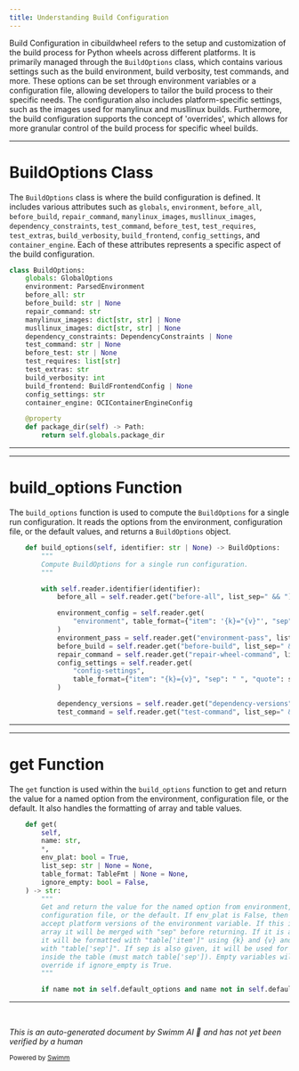 ```yaml
---
title: Understanding Build Configuration
---
```

Build Configuration in cibuildwheel refers to the setup and customization of the build process for Python wheels across different platforms. It is primarily managed through the `BuildOptions` class, which contains various settings such as the build environment, build verbosity, test commands, and more. These options can be set through environment variables or a configuration file, allowing developers to tailor the build process to their specific needs. The configuration also includes platform-specific settings, such as the images used for manylinux and musllinux builds. Furthermore, the build configuration supports the concept of 'overrides', which allows for more granular control of the build process for specific wheel builds.

<SwmSnippet path="/cibuildwheel/options.py" line="82">

---

# BuildOptions Class

The `BuildOptions` class is where the build configuration is defined. It includes various attributes such as `globals`, `environment`, `before_all`, `before_build`, `repair_command`, `manylinux_images`, `musllinux_images`, `dependency_constraints`, `test_command`, `before_test`, `test_requires`, `test_extras`, `build_verbosity`, `build_frontend`, `config_settings`, and `container_engine`. Each of these attributes represents a specific aspect of the build configuration.

```python
class BuildOptions:
    globals: GlobalOptions
    environment: ParsedEnvironment
    before_all: str
    before_build: str | None
    repair_command: str
    manylinux_images: dict[str, str] | None
    musllinux_images: dict[str, str] | None
    dependency_constraints: DependencyConstraints | None
    test_command: str | None
    before_test: str | None
    test_requires: list[str]
    test_extras: str
    build_verbosity: int
    build_frontend: BuildFrontendConfig | None
    config_settings: str
    container_engine: OCIContainerEngineConfig

    @property
    def package_dir(self) -> Path:
        return self.globals.package_dir
```

---

</SwmSnippet>

<SwmSnippet path="/cibuildwheel/options.py" line="563">

---

# build_options Function

The `build_options` function is used to compute the `BuildOptions` for a single run configuration. It reads the options from the environment, configuration file, or the default values, and returns a `BuildOptions` object.

```python
    def build_options(self, identifier: str | None) -> BuildOptions:
        """
        Compute BuildOptions for a single run configuration.
        """

        with self.reader.identifier(identifier):
            before_all = self.reader.get("before-all", list_sep=" && ")

            environment_config = self.reader.get(
                "environment", table_format={"item": '{k}="{v}"', "sep": " "}
            )
            environment_pass = self.reader.get("environment-pass", list_sep=" ").split()
            before_build = self.reader.get("before-build", list_sep=" && ")
            repair_command = self.reader.get("repair-wheel-command", list_sep=" && ")
            config_settings = self.reader.get(
                "config-settings",
                table_format={"item": "{k}={v}", "sep": " ", "quote": shlex.quote},
            )

            dependency_versions = self.reader.get("dependency-versions")
            test_command = self.reader.get("test-command", list_sep=" && ")
```

---

</SwmSnippet>

<SwmSnippet path="/cibuildwheel/options.py" line="410">

---

# get Function

The `get` function is used within the `build_options` function to get and return the value for a named option from the environment, configuration file, or the default. It also handles the formatting of array and table values.

```python
    def get(
        self,
        name: str,
        *,
        env_plat: bool = True,
        list_sep: str | None = None,
        table_format: TableFmt | None = None,
        ignore_empty: bool = False,
    ) -> str:
        """
        Get and return the value for the named option from environment,
        configuration file, or the default. If env_plat is False, then don't
        accept platform versions of the environment variable. If this is an
        array it will be merged with "sep" before returning. If it is a table,
        it will be formatted with "table['item']" using {k} and {v} and merged
        with "table['sep']". If sep is also given, it will be used for arrays
        inside the table (must match table['sep']). Empty variables will not
        override if ignore_empty is True.
        """

        if name not in self.default_options and name not in self.default_platform_options:
```

---

</SwmSnippet>

&nbsp;

*This is an auto-generated document by Swimm AI 🌊 and has not yet been verified by a human*

<SwmMeta version="3.0.0" repo-id="Z2l0aHViJTNBJTNBY2lidWlsZHdoZWVsJTNBJTNBZ2lsYWRuYXZvdA==" repo-name="cibuildwheel" doc-type="overview"><sup>Powered by [Swimm](/)</sup></SwmMeta>

